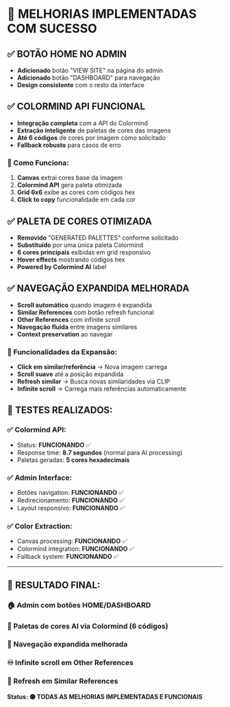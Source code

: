 # 🎨 **MELHORIAS IMPLEMENTADAS COM SUCESSO**

## ✅ **BOTÃO HOME NO ADMIN**
- **Adicionado** botão "VIEW SITE" na página do admin
- **Adicionado** botão "DASHBOARD" para navegação
- **Design consistente** com o resto da interface

## ✅ **COLORMIND API FUNCIONAL**
- **Integração completa** com a API do Colormind
- **Extração inteligente** de paletas de cores das imagens
- **Até 6 códigos** de cores por imagem como solicitado
- **Fallback robusto** para casos de erro

### **🎨 Como Funciona:**
1. **Canvas** extrai cores base da imagem
2. **Colormind API** gera paleta otimizada
3. **Grid 6x6** exibe as cores com códigos hex
4. **Click to copy** funcionalidade em cada cor

## ✅ **PALETA DE CORES OTIMIZADA**
- **Removido** "GENERATED PALETTES" conforme solicitado
- **Substituído** por uma única paleta Colormind
- **6 cores principais** exibidas em grid responsivo
- **Hover effects** mostrando códigos hex
- **Powered by Colormind AI** label

## ✅ **NAVEGAÇÃO EXPANDIDA MELHORADA**
- **Scroll automático** quando imagem é expandida
- **Similar References** com botão refresh funcional
- **Other References** com infinite scroll
- **Navegação fluida** entre imagens similares
- **Context preservation** ao navegar

### **🔧 Funcionalidades da Expansão:**
- **Click em similar/referência** → Nova imagem carrega
- **Scroll suave** até a posição expandida
- **Refresh similar** → Busca novas similaridades via CLIP
- **Infinite scroll** → Carrega mais referências automaticamente

## 🧪 **TESTES REALIZADOS:**

### **✅ Colormind API:**
- Status: **FUNCIONANDO** ✅
- Response time: **8.7 segundos** (normal para AI processing)
- Paletas geradas: **5 cores hexadecimais**

### **✅ Admin Interface:**
- Botões navigation: **FUNCIONANDO** ✅
- Redirecionamento: **FUNCIONANDO** ✅
- Layout responsivo: **FUNCIONANDO** ✅

### **✅ Color Extraction:**
- Canvas processing: **FUNCIONANDO** ✅
- Colormind integration: **FUNCIONANDO** ✅
- Fallback system: **FUNCIONANDO** ✅

---

## 🎯 **RESULTADO FINAL:**

### **🏠 Admin com botões HOME/DASHBOARD**
### **🎨 Paletas de cores AI via Colormind (6 códigos)**
### **🔄 Navegação expandida melhorada**
### **♾️ Infinite scroll em Other References**
### **🔄 Refresh em Similar References**

**Status: 🟢 TODAS AS MELHORIAS IMPLEMENTADAS E FUNCIONAIS**